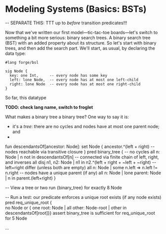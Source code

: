 # Modeling Systems (Basics: BSTs)

-- SEPARATE THIS: TTT up to _before_ transition predicates!!!


Now that we've written our first model&mdash;tic-tac-toe boards&mdash;let's switch to something a bit more serious: binary search trees. A binary search tree (BST) with an added property about its structure. So let's start with binary trees, and then add the search part. We'll start, as usual, by declaring the data type:

```forge,editable
#lang forge/bsl

sig Node {
  key: one Int,     -- every node has some key 
  left: lone Node,  -- every node has at most one left-child
  right: lone Node  -- every node has at most one right-child
}
```

So far, this datatype 

**TODO: check lang name, switch to froglet**

What makes a binary tree a binary tree? One way to say it is:
* it's a _tree_: there are no cycles and nodes have at most one parent node; and 
* 




fun descendantsOf[ancestor: Node]: set Node {
  ancestor.^(left + right) -- nodes reachable via transitive closure
}
pred binary_tree {
  -- no cycles
  all n: Node | n not in descendantsOf[n] 
  -- connected via finite chain of left, right, and inverses
  all disj n1, n2: Node | n1 in n2.^(left + right + ~left + ~right)
  -- left+right differ (unless both are empty)
  all n: Node | some n.left => n.left != n.right 
  -- nodes have a unique parent (if any)
  all n: Node | lone parent: Node | n in parent.(left+right)
}

-- View a tree or two
run {binary_tree} for exactly 8 Node

-- Run a test: our predicate enforces a unique root exists (if any node exists)
pred req_unique_root {   
  no Node or {
    one root: Node | 
      all other: Node-root | other in descendantsOf[root]}}
assert binary_tree is sufficient for req_unique_root for 5 Node  



...









